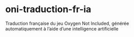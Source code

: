 # oni-traduction-fr-ia
Traduction française du jeu Oxygen Not Included, générée automatiquement à l’aide d’une intelligence artificielle
